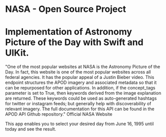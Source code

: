 # NASA - Open Source Project
# Implementation of Astronomy Picture of the Day with Swift and UIKit.

"One of the most popular websites at NASA is the Astronomy Picture of the Day. In fact, this website is one of the most popular websites across all federal agencies. It has the popular appeal of a Justin Bieber video. This endpoint structures the APOD imagery and associated metadata so that it can be repurposed for other applications. In addition, if the concept_tags parameter is set to True, then keywords derived from the image explanation are returned. These keywords could be used as auto-generated hashtags for twitter or instagram feeds; but generally help with discoverability of relevant imagery.
The full documentation for this API can be found in the APOD API Github repository." Official NASA Website

This app enables you to select your desired day from June 16, 1995 until today and see the result.
